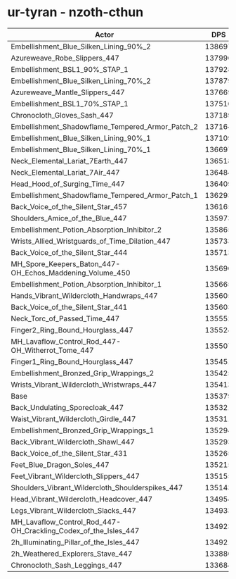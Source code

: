 # ur-tyran - nzoth-cthun
| Actor | DPS | Increase |
|---|:---:|:---:|
|Embellishment_Blue_Silken_Lining_90%_2|138697|2.45%|
|Azureweave_Robe_Slippers_447|137996|1.93%|
|Embellishment_BSL1_90%_STAP_1|137928|1.88%|
|Embellishment_Blue_Silken_Lining_70%_2|137879|1.85%|
|Azureweave_Mantle_Slippers_447|137669|1.69%|
|Embellishment_BSL1_70%_STAP_1|137510|1.57%|
|Chronocloth_Gloves_Sash_447|137189|1.34%|
|Embellishment_Shadowflame_Tempered_Armor_Patch_2|137164|1.32%|
|Embellishment_Blue_Silken_Lining_90%_1|137109|1.28%|
|Embellishment_Blue_Silken_Lining_70%_1|136697|0.97%|
|Neck_Elemental_Lariat_7Earth_447|136518|0.84%|
|Neck_Elemental_Lariat_7Air_447|136484|0.82%|
|Head_Hood_of_Surging_Time_447|136409|0.76%|
|Embellishment_Shadowflame_Tempered_Armor_Patch_1|136293|0.68%|
|Back_Voice_of_the_Silent_Star_457|136165|0.58%|
|Shoulders_Amice_of_the_Blue_447|135973|0.44%|
|Embellishment_Potion_Absorption_Inhibitor_2|135865|0.36%|
|Wrists_Allied_Wristguards_of_Time_Dilation_447|135733|0.26%|
|Back_Voice_of_the_Silent_Star_444|135713|0.25%|
|MH_Spore_Keepers_Baton_447-OH_Echos_Maddening_Volume_450|135690|0.23%|
|Embellishment_Potion_Absorption_Inhibitor_1|135665|0.21%|
|Hands_Vibrant_Wildercloth_Handwraps_447|135605|0.17%|
|Back_Voice_of_the_Silent_Star_441|135603|0.17%|
|Neck_Torc_of_Passed_Time_447|135552|0.13%|
|Finger2_Ring_Bound_Hourglass_447|135524|0.11%|
|MH_Lavaflow_Control_Rod_447-OH_Witherrot_Tome_447|135507|0.09%|
|Finger1_Ring_Bound_Hourglass_447|135451|0.05%|
|Embellishment_Bronzed_Grip_Wrappings_2|135425|0.03%|
|Wrists_Vibrant_Wildercloth_Wristwraps_447|135413|0.03%|
|Base|135379|0.00%|
|Back_Undulating_Sporecloak_447|135321|-0.04%|
|Waist_Vibrant_Wildercloth_Girdle_447|135311|-0.05%|
|Embellishment_Bronzed_Grip_Wrappings_1|135294|-0.06%|
|Back_Vibrant_Wildercloth_Shawl_447|135293|-0.06%|
|Back_Voice_of_the_Silent_Star_431|135265|-0.08%|
|Feet_Blue_Dragon_Soles_447|135215|-0.12%|
|Feet_Vibrant_Wildercloth_Slippers_447|135155|-0.17%|
|Shoulders_Vibrant_Wildercloth_Shoulderspikes_447|135143|-0.17%|
|Head_Vibrant_Wildercloth_Headcover_447|134954|-0.31%|
|Legs_Vibrant_Wildercloth_Slacks_447|134933|-0.33%|
|MH_Lavaflow_Control_Rod_447-OH_Crackling_Codex_of_the_Isles_447|134923|-0.34%|
|2h_Illuminating_Pillar_of_the_Isles_447|134921|-0.34%|
|2h_Weathered_Explorers_Stave_447|133880|-1.11%|
|Chronocloth_Sash_Leggings_447|133684|-1.25%|
